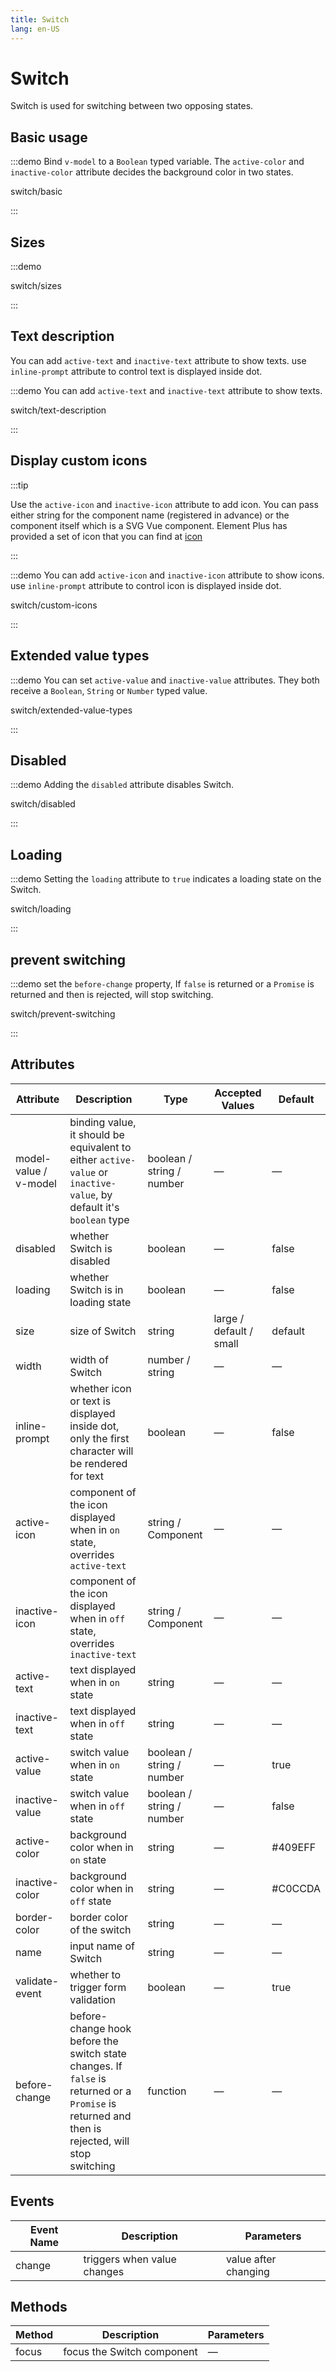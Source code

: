 ```yaml
---
title: Switch
lang: en-US
---
```


# Switch

Switch is used for switching between two opposing states.

## Basic usage

:::demo Bind `v-model` to a `Boolean` typed variable. The `active-color` and `inactive-color` attribute decides the background color in two states.

switch/basic

:::

## Sizes

:::demo

switch/sizes

:::

## Text description

You can add `active-text` and `inactive-text` attribute to show texts. use `inline-prompt` attribute to control text is displayed inside dot.

:::demo You can add `active-text` and `inactive-text` attribute to show texts.

switch/text-description

:::

## Display custom icons

:::tip

Use the `active-icon` and `inactive-icon` attribute to add icon. You can pass either string for the component name (registered in advance) or the component itself which is a SVG Vue component. Element Plus has provided a set of icon that you can find at [icon](/component/icon)

:::

:::demo You can add `active-icon` and `inactive-icon` attribute to show icons. use `inline-prompt` attribute to control icon is displayed inside dot.

switch/custom-icons

:::

## Extended value types

:::demo You can set `active-value` and `inactive-value` attributes. They both receive a `Boolean`, `String` or `Number` typed value.

switch/extended-value-types

:::

## Disabled

:::demo Adding the `disabled` attribute disables Switch.

switch/disabled

:::

## Loading

:::demo Setting the `loading` attribute to `true` indicates a loading state on the Switch.

switch/loading

:::

## prevent switching

:::demo set the `before-change` property, If `false` is returned or a `Promise` is returned and then is rejected, will stop switching.

switch/prevent-switching

:::

## Attributes

| Attribute             | Description                                                                                                                                     | Type                      | Accepted Values         | Default |
| --------------------- | ----------------------------------------------------------------------------------------------------------------------------------------------- | ------------------------- | ----------------------- | ------- |
| model-value / v-model | binding value, it should be equivalent to either `active-value` or `inactive-value`, by default it's `boolean` type                             | boolean / string / number | —                       | —       |
| disabled              | whether Switch is disabled                                                                                                                      | boolean                   | —                       | false   |
| loading               | whether Switch is in loading state                                                                                                              | boolean                   | —                       | false   |
| size                  | size of Switch                                                                                                                                  | string                    | large / default / small | default |
| width                 | width of Switch                                                                                                                                 | number / string           | —                       | —       |
| inline-prompt         | whether icon or text is displayed inside dot, only the first character will be rendered for text                                                | boolean                   | —                       | false   |
| active-icon           | component of the icon displayed when in `on` state, overrides `active-text`                                                                     | string / Component        | —                       | —       |
| inactive-icon         | component of the icon displayed when in `off` state, overrides `inactive-text`                                                                  | string / Component        | —                       | —       |
| active-text           | text displayed when in `on` state                                                                                                               | string                    | —                       | —       |
| inactive-text         | text displayed when in `off` state                                                                                                              | string                    | —                       | —       |
| active-value          | switch value when in `on` state                                                                                                                 | boolean / string / number | —                       | true    |
| inactive-value        | switch value when in `off` state                                                                                                                | boolean / string / number | —                       | false   |
| active-color          | background color when in `on` state                                                                                                             | string                    | —                       | #409EFF |
| inactive-color        | background color when in `off` state                                                                                                            | string                    | —                       | #C0CCDA |
| border-color          | border color of the switch                                                                                                                      | string                    | —                       | —       |
| name                  | input name of Switch                                                                                                                            | string                    | —                       | —       |
| validate-event        | whether to trigger form validation                                                                                                              | boolean                   | —                       | true    |
| before-change         | before-change hook before the switch state changes. If `false` is returned or a `Promise` is returned and then is rejected, will stop switching | function                  | —                       | —       |

## Events

| Event Name | Description                 | Parameters           |
| ---------- | --------------------------- | -------------------- |
| change     | triggers when value changes | value after changing |

## Methods

| Method | Description                | Parameters |
| ------ | -------------------------- | ---------- |
| focus  | focus the Switch component | —          |
